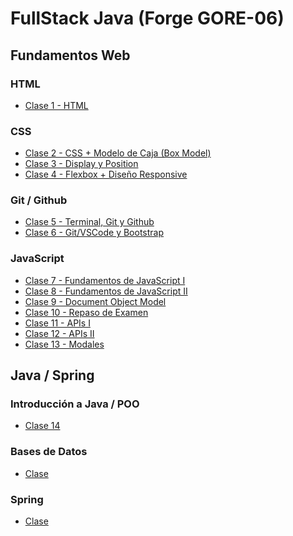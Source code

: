 # FullStack Java (Forge GORE-06)

## Fundamentos Web

### HTML

- [Clase 1 - HTML](Fundamentos-Web/Clase-1)

### CSS

- [Clase 2 - CSS + Modelo de Caja (Box Model)](Fundamentos-Web/Clase-2)
- [Clase 3 - Display y Position](Fundamentos-Web/Clase-3)
- [Clase 4 - Flexbox + Diseño Responsive](Fundamentos-Web/Clase-4)

### Git / Github

- [Clase 5 - Terminal, Git y Github](Fundamentos-Web/Clase-5)
- [Clase 6 - Git/VSCode y Bootstrap](Fundamentos-Web/Clase-6)

### JavaScript

- [Clase 7 - Fundamentos de JavaScript I](Fundamentos-Web/Clase-7)
- [Clase 8 - Fundamentos de JavaScript II](Fundamentos-Web/Clase-8)
- [Clase 9 - Document Object Model](Fundamentos-Web/Clase-9)
- [Clase 10 - Repaso de Examen](Fundamentos-Web/Clase-10)
- [Clase 11 - APIs I](Fundamentos-Web/Clase-11)
- [Clase 12 - APIs II](Fundamentos-Web/Clase-12)
- [Clase 13 - Modales](Fundamentos-Web/Clase-13)

## Java / Spring

### Introducción a Java / POO

- [Clase 14]()

### Bases de Datos

- [Clase]()

### Spring

- [Clase]()
